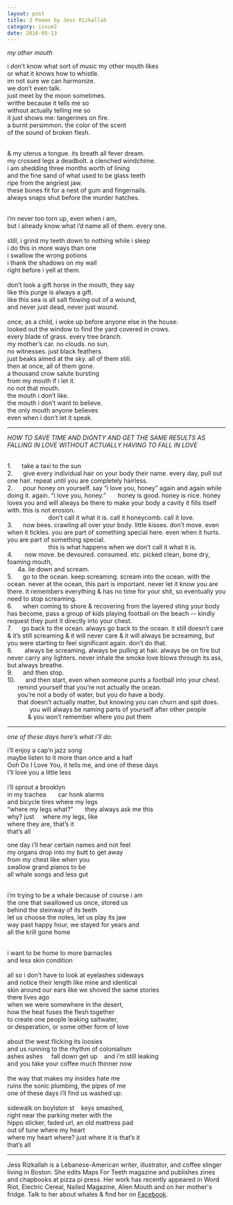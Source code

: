 ```yaml
---
layout: post
title: 3 Poems by Jess Rizkallah
category: issue2
date: 2016-05-13
---
```


*my other mouth*

i don’t know what sort of music my other mouth likes <br>
or what it knows how to whistle.<br>
im not sure we can harmonize.<br>
we don’t even talk.<br>
just meet by the moon sometimes.<br>
writhe because it tells me so <br>
without actually telling me so<br>
it just shows me: tangerines on fire. <br>
a burnt persimmon. the color of the scent <br>
of the sound of broken flesh.<br><br>

& my uterus a tongue. its breath all fever dream.<br>
my crossed legs a deadbolt. a clenched windchime.<br>
i am shedding three months worth of lining<br>
and the fine sand of what used to be glass teeth <br>
ripe from the angriest jaw.<br>
these bones fit for a nest of gum and fingernails. <br>
always snaps shut before the murder hatches.<br><br>

i’m never too torn up, even when i am,<br>
but i already know what i’d name all of them. every one.<br>
<br>
still, i grind my teeth down to nothing while i sleep <br>
i do this in more ways than one<br>
i swallow the wrong potions<br>
i thank the shadows on my wall<br>
right before i yell at them.<br>
<br>
don’t look a gift horse in the mouth, they say<br>
like this purge is always a gift. <br>
like this sea is all salt flowing out of a wound, <br>
and never just dead, never just wound.<br>
<br>
once, as a child, i woke up before anyone else in the house:<br>
looked out the window to find the yard covered in crows. <br>
every blade of grass. every tree branch. <br>
my mother’s car. no clouds. no sun. <br>
no witnesses. just black feathers.<br>
just beaks aimed at the sky. all of them still.<br>
then at once, all of them gone.<br>
a thousand crow salute bursting<br>
from my mouth if i let it.<br>
no not that mouth.<br>
the mouth i don’t like.<br>
the mouth i don’t want to believe.<br>
the only mouth anyone believes<br>
even when i don’t let it speak.<br>
___

*HOW TO SAVE TIME AND DIGNTY AND GET THE SAME RESULTS AS FALLING IN LOVE WITHOUT ACTUALLY HAVING TO FALL IN LOVE*<br><br>

1.&nbsp;&nbsp;&nbsp;&nbsp;&nbsp;&nbsp;take a taxi to the sun<br>
2.&nbsp;&nbsp;&nbsp;&nbsp;&nbsp;&nbsp;give every individual hair on your body their name. every day, pull out one hair. repeat until you are completely hairless.<br>
2.&nbsp;&nbsp;&nbsp;&nbsp;&nbsp;&nbsp;pour honey on yourself. say “i love you, honey” again and again while doing it. again. “i love you, honey.” &nbsp;&nbsp;&nbsp;&nbsp;&nbsp;&nbsp;honey is good. honey is nice. honey loves you and will always be there to make your body a cavity it fills itself with. this is not erosion.<br> 
&nbsp;&nbsp;&nbsp;&nbsp;&nbsp;&nbsp;&nbsp;&nbsp;&nbsp;&nbsp;&nbsp;&nbsp;&nbsp;&nbsp;&nbsp;&nbsp;&nbsp;&nbsp;&nbsp;&nbsp;&nbsp;&nbsp;&nbsp;&nbsp;don’t call it what it is. call it honeycomb. call it love.<br>
3.&nbsp;&nbsp;&nbsp;&nbsp;&nbsp;&nbsp;now bees. crawling all over your body. little kisses. don’t move. even when it tickles. you are part of something special here. even when it hurts. you are part of something special. <br>
&nbsp;&nbsp;&nbsp;&nbsp;&nbsp;&nbsp;&nbsp;&nbsp;&nbsp;&nbsp;&nbsp;&nbsp;&nbsp;&nbsp;&nbsp;&nbsp;&nbsp;&nbsp;&nbsp;&nbsp;&nbsp;&nbsp;&nbsp;&nbsp;this is what happens when we don’t call it what it is.<br>
4.&nbsp;&nbsp;&nbsp;&nbsp;&nbsp;&nbsp; now move. be devoured. consumed. etc. picked clean, bone dry, foaming mouth, <br>
&nbsp;&nbsp;&nbsp;&nbsp;&nbsp;&nbsp;4a. lie down and scream.<br>
5.&nbsp;&nbsp;&nbsp;&nbsp;&nbsp;&nbsp;go to the ocean. keep screaming. scream into the ocean. with the ocean. never at the ocean, this part is important. never let it know you are there. it remembers everything & has no time for your shit, so eventually you need to stop screaming.<br>
6.&nbsp;&nbsp;&nbsp;&nbsp;&nbsp;&nbsp;when coming to shore & recovering from the layered sting your body has become, pass a group of kids playing football on the beach -- kindly request they punt it directly into your chest.<br>
7.&nbsp;&nbsp;&nbsp;&nbsp;&nbsp;&nbsp;go back to the ocean. always go back to the ocean. it still doesn’t care & it’s still screaming & it will never care & it will always be screaming, but you were starting to feel significant again. don’t do that.<br>
8.&nbsp;&nbsp;&nbsp;&nbsp;&nbsp;&nbsp; always be screaming. always be pulling at hair. always be on fire but never carry any lighters. never inhale the smoke love blows through its ass, but always breathe. <br>
9.&nbsp;&nbsp;&nbsp;&nbsp;&nbsp;&nbsp;and then stop. <br>
10.&nbsp;&nbsp;&nbsp;&nbsp;&nbsp;&nbsp;and then start, even when someone punts a football into your chest. <br>
&nbsp;&nbsp;&nbsp;&nbsp;&nbsp;&nbsp;remind yourself that you’re not actually the ocean. <br>
&nbsp;&nbsp;&nbsp;&nbsp;&nbsp;&nbsp;you’re not a body of water, but you do have a body.<br>
&nbsp;&nbsp;&nbsp;&nbsp;&nbsp;&nbsp;that doesn’t actually matter, but knowing you can churn and spit does.<br> &nbsp;&nbsp;&nbsp;&nbsp;&nbsp;&nbsp;&nbsp;&nbsp;&nbsp;&nbsp;&nbsp;&nbsp;
you will always be naming parts of yourself after other people <br>
&nbsp;&nbsp;&nbsp;&nbsp;&nbsp;&nbsp;&nbsp;&nbsp;&nbsp;&nbsp;&nbsp;&nbsp;& you won’t remember where you put them<br>

___

*one of these days here’s what i’ll do:*<br>

i’ll enjoy a cap’n jazz song<br>
maybe listen to it more than once and a half<br>
Ooh Do I Love You, it tells me, and one of these days<br>
I’ll love you a little less    <br>
<br>
i’ll sprout a brooklyn<br>
in my trachea &nbsp;&nbsp;&nbsp;&nbsp;&nbsp;&nbsp;car honk alarms<br>
and bicycle tires where my legs<br>
“where my legs what?” &nbsp;&nbsp;&nbsp;&nbsp;&nbsp;&nbsp;they always ask me this<br>
why? just     where my legs, like<br>
where they are, that’s it<br>
that’s all<br>

one day i’ll hear certain names and not feel<br>
my organs drop into my butt to get away<br>
from my chest like when you<br>
swallow grand pianos to be<br>
all whale songs and less gut<br><br>

i’m trying to be a whale because of course i am<br>
the one that swallowed us once, stored us<br>
behind the steinway of its teeth<br>
let us choose the notes, let us play its jaw<br>
way past happy hour, we stayed for years and<br>
all the krill gone home<br><br>

i want to be home to more barnacles<br>
and less skin condition<br>
<br>
all so i don’t have to look at eyelashes sideways<br>
and notice their length like mine and identical<br>
skin around our ears like we shoved the same stories<br>
there lives ago<br>
when we were somewhere in the desert,<br>
how the heat fuses the flesh together<br>
to create one people leaking saltwater,<br>
or desperation, or some other form of love<br>
<br>
about the west flicking its loosies<br>
and us running to the rhythm of colonialism<br>
ashes ashes     fall down get up    and i’m still leaking<br>
and you take your coffee much thinner now<br>
<br>
the way that makes my insides hate me<br>
ruins the sonic plumbing, the pipes of me<br>
one of these days i’ll find us washed up:<br>
<br>
sidewalk on boylston st    keys smashed,<br>
right near the parking meter with the<br>
hippo sticker, faded url, an old mattress pad<br>
out of tune where my heart<br>
where my heart where? just where it is that’s it<br>
that’s all

___

Jess Rizkallah is a Lebanese-American writer, illustrator, and coffee slinger living in Boston. She edits Maps For Teeth magazine and publishes zines and chapbooks at pizza pi press. Her work has recently appeared in Word Riot, Electric Cereal, Nailed Magazine, Alien Mouth and on her mother's fridge. Talk to her about whales & find her on [Facebook](facebook.com/jessrizholla).
